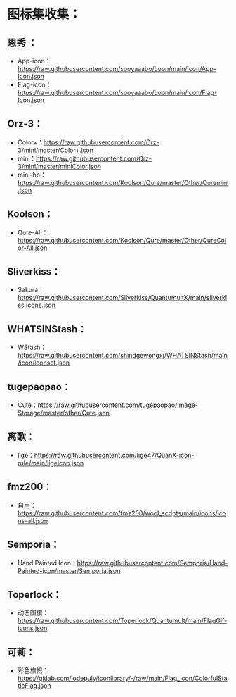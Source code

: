 # 图标集收集：
## 恩秀 ：
- App-icon：https://raw.githubusercontent.com/sooyaaabo/Loon/main/Icon/App-Icon.json
- Flag-icon：https://raw.githubusercontent.com/sooyaaabo/Loon/main/Icon/Flag-Icon.json

## Orz-3：
- Color+：https://raw.githubusercontent.com/Orz-3/mini/master/Color+.json
- mini：https://raw.githubusercontent.com/Orz-3/mini/master/miniColor.json
- mini-hb：https://raw.githubusercontent.com/Koolson/Qure/master/Other/Quremini.json

## Koolson：
- Qure-All：https://raw.githubusercontent.com/Koolson/Qure/master/Other/QureColor-All.json

## Sliverkiss：
- Sakura：https://raw.githubusercontent.com/Sliverkiss/QuantumultX/main/sliverkiss.icons.json

## WHATSINStash：
- WStash：https://raw.githubusercontent.com/shindgewongxj/WHATSINStash/main/icon/iconset.json

## tugepaopao：
- Cute：https://raw.githubusercontent.com/tugepaopao/Image-Storage/master/other/Cute.json

## 离歌：
- lige：https://raw.githubusercontent.com/lige47/QuanX-icon-rule/main/ligeicon.json

## fmz200：
- 自用：https://raw.githubusercontent.com/fmz200/wool_scripts/main/icons/icons-all.json

## Semporia：
- Hand Painted Icon：https://raw.githubusercontent.com/Semporia/Hand-Painted-icon/master/Semporia.json

## Toperlock：
- 动态国旗：https://raw.githubusercontent.com/Toperlock/Quantumult/main/FlagGif-icons.json

## 可莉：
- 彩色旗帜：https://gitlab.com/lodepuly/iconlibrary/-/raw/main/Flag_icon/ColorfulStaticFlag.json
